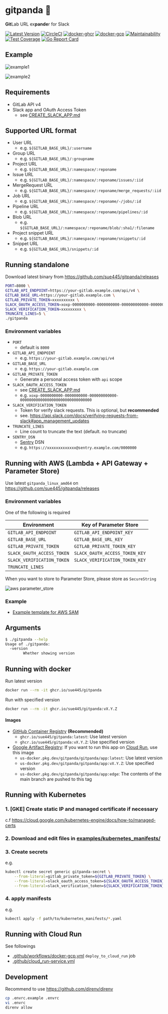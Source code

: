 # gitpanda :panda_face:
**Git**Lab URL ex**pande**r for Slack

[![Latest Version](https://img.shields.io/github/v/release/sue445/gitpanda)](https://github.com/sue445/gitpanda/releases)
[![CircleCI](https://circleci.com/gh/sue445/gitpanda.svg?style=svg)](https://circleci.com/gh/sue445/gitpanda)
[![docker-ghcr](https://github.com/sue445/gitpanda/actions/workflows/docker-ghcr.yml/badge.svg)](https://github.com/sue445/gitpanda/actions/workflows/docker-ghcr.yml)
[![docker-gcp](https://github.com/sue445/gitpanda/actions/workflows/docker-gcp.yml/badge.svg)](https://github.com/sue445/gitpanda/actions/workflows/docker-gcp.yml)
[![Maintainability](https://api.codeclimate.com/v1/badges/003d4dd72d10220e2564/maintainability)](https://codeclimate.com/github/sue445/gitpanda/maintainability)
[![Test Coverage](https://api.codeclimate.com/v1/badges/003d4dd72d10220e2564/test_coverage)](https://codeclimate.com/github/sue445/gitpanda/test_coverage)
[![Go Report Card](https://goreportcard.com/badge/github.com/sue445/gitpanda)](https://goreportcard.com/report/github.com/sue445/gitpanda)

## Example
![example1](img/example1.png)

![example2](img/example2.png)

## Requirements
* GitLab API v4
* Slack app and OAuth Access Token
  * see [CREATE_SLACK_APP.md](CREATE_SLACK_APP.md)

## Supported URL format
* User URL
  * e.g. `${GITLAB_BASE_URL}/:username`
* Group URL
  * e.g. `${GITLAB_BASE_URL}/:groupname`
* Project URL
  * e.g. `${GITLAB_BASE_URL}/:namespace/:reponame`
* Issue URL
  * e.g. `${GITLAB_BASE_URL}/:namespace/:reponame/issues/:iid`
* MergeRequest URL
  * e.g. `${GITLAB_BASE_URL}/:namespace/:reponame/merge_requests/:iid`
* Job URL
  * e.g. `${GITLAB_BASE_URL}/:namespace/:reponame/-/jobs/:id`
* Pipeline URL
  * e.g. `${GITLAB_BASE_URL}/:namespace/:reponame/pipelines/:id`
* Blob URL
  * e.g. `${GITLAB_BASE_URL}/:namespace/:reponame/blob/:sha1/:filename`
* Project snippet URL
  * e.g. `${GITLAB_BASE_URL}/:namespace/:reponame/snippets/:id`
* Snippet URL
  * e.g. `${GITLAB_BASE_URL}/snippets/:id`

## Running standalone
Download latest binary from https://github.com/sue445/gitpanda/releases

```bash
PORT=8000 \
GITLAB_API_ENDPOINT=https://your-gitlab.example.com/api/v4 \
GITLAB_BASE_URL=https://your-gitlab.example.com \
GITLAB_PRIVATE_TOKEN=xxxxxxxxxx \
SLACK_OAUTH_ACCESS_TOKEN=xoxp-0000000000-0000000000-000000000000-00000000000000000000000000000000 \
SLACK_VERIFICATION_TOKEN=xxxxxxxxx \
TRUNCATE_LINES=5 \
./gitpanda
```

### Environment variables
* `PORT`
  * default is `8000`
* `GITLAB_API_ENDPOINT`
  * e.g. `https://your-gitlab.example.com/api/v4`
* `GITLAB_BASE_URL`
  * e.g. `https://your-gitlab.example.com`
* `GITLAB_PRIVATE_TOKEN`
  * Generate a personal access token with `api` scope
* `SLACK_OAUTH_ACCESS_TOKEN`
  * see [CREATE_SLACK_APP.md](CREATE_SLACK_APP.md)
  * e.g. `xoxp-0000000000-0000000000-000000000000-00000000000000000000000000000000`
* `SLACK_VERIFICATION_TOKEN`
  * Token for verify slack requests. This is optional, but **recommended**
  * see. https://api.slack.com/docs/verifying-requests-from-slack#app_management_updates
* `TRUNCATE_LINES`
  * Line count to truncate the text (default. no truncate)
* `SENTRY_DSN`
  * [Sentry](https://sentry.io/) DSN
  * e.g. `https://xxxxxxxxxxxxx@sentry.example.com/0000000`

## Running with AWS (Lambda + API Gateway + Parameter Store)
Use latest `gitpanda_linux_amd64` on https://github.com/sue445/gitpanda/releases

### Environment variables
One of the following is required

| Environment                | Key of Parameter Store         |
| -------------------------- | ------------------------------ |
| `GITLAB_API_ENDPOINT`      | `GITLAB_API_ENDPOINT_KEY`      |
| `GITLAB_BASE_URL`          | `GITLAB_BASE_URL_KEY`          |
| `GITLAB_PRIVATE_TOKEN`     | `GITLAB_PRIVATE_TOKEN_KEY`     |
| `SLACK_OAUTH_ACCESS_TOKEN` | `SLACK_OAUTH_ACCESS_TOKEN_KEY` |
| `SLACK_VERIFICATION_TOKEN` | `SLACK_VERIFICATION_TOKEN_KEY` |
| `TRUNCATE_LINES`           |                                |

When you want to store to Parameter Store, please store as `SecureString`

![aws parameter_store](img/aws-parameter_store.png)

### Example
* [Example template for AWS SAM](examples/aws_sam_template.yaml)

## Arguments
```bash
$ ./gitpanda --help
Usage of ./gitpanda:
  -version
    	Whether showing version
```

## Running with docker
Run latest version

```bash
docker run --rm -it ghcr.io/sue445/gitpanda
```

Run with specified version

```bash
docker run --rm -it ghcr.io/sue445/gitpanda:vX.Y.Z
```

#### Images
* [GitHub Container Registry](https://github.com/sue445/gitpanda/pkgs/container/gitpanda) **(Recommended)**
  * `ghcr.io/sue445/gitpanda:latest`: Use latest version
  * `ghcr.io/sue445/gitpanda:vX.Y.Z`: Use specified version
* [Google Artifact Registry](https://console.cloud.google.com/artifacts/docker/gitpanda/us/gitpanda/app): If you want to run this app on [Cloud Run](https://cloud.google.com/run), use this image
  * `us-docker.pkg.dev/gitpanda/gitpanda/app:latest`: Use latest version
  * `us-docker.pkg.dev/gitpanda/gitpanda/app:vX.Y.Z`: Use specified version
  * `us-docker.pkg.dev/gitpanda/gitpanda/app:edge`: The contents of the main branch are pushed to this tag

## Running with Kubernetes
### 1. [GKE] Create static IP and managed certificate if necessary
c.f https://cloud.google.com/kubernetes-engine/docs/how-to/managed-certs

### 2. Download and edit files in [examples/kubernetes_manifests/](examples/kubernetes_manifests/)

### 3. Create secrets
e.g.

```bash
kubectl create secret generic gitpanda-secret \
    --from-literal=gitlab_private_token=${GITLAB_PRIVATE_TOKEN} \
    --from-literal=slack_oauth_access_token=${SLACK_OAUTH_ACCESS_TOKEN} \
    --from-literal=slack_verification_token=${SLACK_VERIFICATION_TOKEN}
```

### 4. apply manifests
e.g.

```bash
kubectl apply -f path/to/kubernetes_manifests/*.yaml
```

## Running with Cloud Run
See followings

* [.github/workflows/docker-gcp.yml](.github/workflows/docker-gcp.yml) `deploy_to_cloud_run` job
* [.github/cloud_run-service.yml](.github/cloud_run-service.yml)

## Development
Recommend to use https://github.com/direnv/direnv

```bash
cp .envrc.example .envrc
vi .envrc
direnv allow
```
